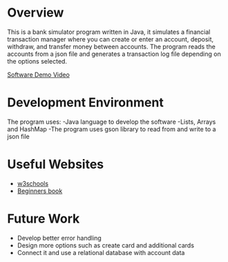 # Overview

This is a bank simulator program written in Java, it simulates a financial transaction manager where you can create or enter an account,
deposit, withdraw, and transfer money between accounts. The program reads the accounts from a json file and generates a transaction log 
file depending on the options selected.

[Software Demo Video](https://drive.google.com/file/d/1bcU0Ug1RwSy0pJ6pxRXZi6miRvQbjNja/view?usp=sharing)

# Development Environment

The program uses: 
-Java language to develop the software 
-Lists, Arrays and HashMap
-The program uses gson library to read from and write to a json file

# Useful Websites

- [w3schools](https://www.w3schools.com/java/default.asp)
- [Beginners book](https://beginnersbook.com/java-collections-tutorials/)

# Future Work

- Develop better error handling
- Design more options such as create card and additional cards
- Connect it and use a relational database with account data